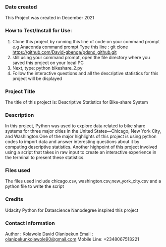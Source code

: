 

### Date created
This Project was  created in December 2021

### How to Test/Install for Use:
1. Clone this project by running this line of code on your command prompt e.g Anaconda command prompt
Type this line :   git clone https://github.com/David-gbenga/pdsnd_github.git
2. still using your command prompt, open the file directory where you saved this project on your local PC 
3. Next, type:    python bikeshare_2.py
4. Follow the interactive questions and all the descriptive statistics for this project will be displayed


### Project Title
The title of this project is: Descriptive Statistics for Bike-share System

### Description
In this project, Python was used to explore data related to bike share systems for three major cities in the United States—Chicago, New York City, and Washington.One of the major highlights of this project is using python codes to import data and answer interesting questions about it by computing descriptive statistics. Another highpoint of this project involved using a script that takes in raw input to create an interactive experience in the terminal to present these statistics.

### Files used
The files used include
chicago.csv, washington.csv,new_york_city.csv and a python file to write the script

### Credits
Udacity Python for Datascience Nanodegree inspired this project

### Contact Information
Author : Kolawole David Olanipekun
Email : olanipekunkolawole90@gmail.com
Mobile Line: +2348067513221



